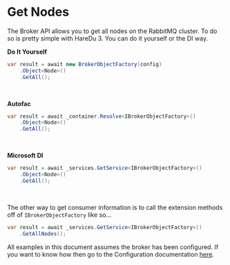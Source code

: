 # Get Nodes

The Broker API allows you to get all nodes on the RabbitMQ cluster. To do so is pretty simple with HareDu 3. You can do it yourself or the DI way.

**Do It Yourself**

```c#
var result = await new BrokerObjectFactory(config)
    .Object<Node>()
    .GetAll();
```
<br>

**Autofac**

```c#
var result = await _container.Resolve<IBrokerObjectFactory>()
    .Object<Node>()
    .GetAll();
```
<br>

**Microsoft DI**

```c#
var result = await _services.GetService<IBrokerObjectFactory>()
    .Object<Node>()
    .GetAll();
```
<br>

The other way to get consumer information is to call the extension methods off of ```IBrokerObjectFactory``` like so...

```c#
var result = await _services.GetService<IBrokerObjectFactory>()
    .GetAllNodes();
```

All examples in this document assumes the broker has been configured. If you want to know how then go to the Configuration documentation [here](https://github.com/ahives/HareDu3/blob/master/docs/configuration.md).

